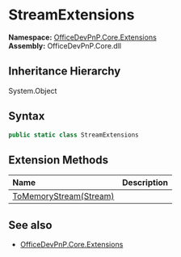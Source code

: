 # StreamExtensions
  

**Namespace:** [OfficeDevPnP.Core.Extensions](OfficeDevPnP.Core.Extensions.md)  
**Assembly:** OfficeDevPnP.Core.dll  
## Inheritance Hierarchy
System.Object  
## Syntax
```C#
public static class StreamExtensions
```
## Extension Methods
|**Name**|**Description**|
|:-----|:-----|
| [ToMemoryStream(Stream)](OfficeDevPnP.Core.Extensions.StreamExtensions.b7fb4a7.md) | 
## See also
- [OfficeDevPnP.Core.Extensions](OfficeDevPnP.Core.Extensions.md)
